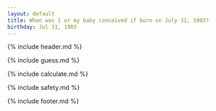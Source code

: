```yaml
---
layout: default
title: When was I or my baby conceived if born on July 31, 1903?
birthday: Jul 31, 1903
---
```


{% include header.md %}

{% include guess.md %}

{% include calculate.md %}

{% include safety.md %}

{% include footer.md %}



